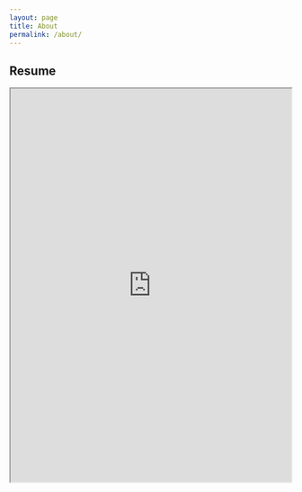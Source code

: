 ```yaml
---
layout: page
title: About
permalink: /about/
---
```


## Resume

<div class="shields">
    <iframe src="https://apie.dev/pdfs/April24AlecPierceResume.pdf" width="500" height="700">
</div>
